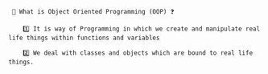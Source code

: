      🍐 What is Object Oriented Programming (OOP) ❓

        1️⃣ It is way of Programming in which we create and manipulate real life things within functions and variables

        2️⃣ We deal with classes and objects which are bound to real life things.